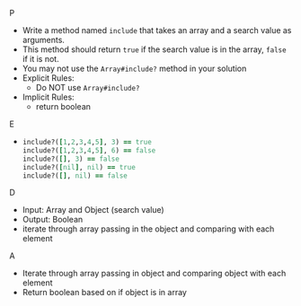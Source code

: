 P

- Write a method named ``include`` that takes an array and a search value as arguments.
- This method should return ``true`` if the search value is in the array, ``false`` if it is not. 
- You may not use the ``Array#include?`` method in your solution
- Explicit Rules:
  - Do NOT use ``Array#include?``
- Implicit Rules:
  - return boolean

E

- ```ruby
  include?([1,2,3,4,5], 3) == true
  include?([1,2,3,4,5], 6) == false
  include?([], 3) == false
  include?([nil], nil) == true
  include?([], nil) == false
  ```

D

- Input: Array and Object (search value)
- Output: Boolean
- iterate through array passing in the object and comparing with each element

A

- Iterate through array passing in object and comparing object with each element
- Return boolean based on if object is in array